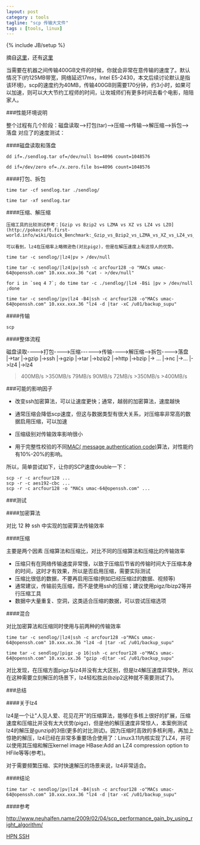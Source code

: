 ```yaml
---
layout: post
category : tools
tagline: "scp 传输大文件"
tags : [tools, linux]
---
```

{% include JB/setup %}


摘自[这里](http://www.orczhou.com/index.php/2013/11/make-scp-faster-with-cipher-and-compression/)，还有[这里](http://www.orczhou.com/index.php/2013/11/tranfer-data-faster-on-the-fly/)

当需要在机器之间传输400GB文件的时候，你就会非常在意传输的速度了。默认情况下(约125MB带宽，网络延迟17ms，Intel E5-2430，本文后续讨论默认是指该环境)，scp的速度约为40MB，传输400GB则需要170分钟，约3小时，如果可以加速，则可以大大节约工程师的时间，让攻城师们有更多时间去看个电影，陪陪家人。

###性能环境说明

整个过程有几个阶段：磁盘读取-->打包(tar)-->压缩-->传输-->解压缩-->拆包-->落盘 对应了的速度测试：

####磁盘读取和落盘

	dd if=./sendlog.tar of=/dev/null bs=4096 count=1048576

	dd if=/dev/zero of=./x.zero.file bs=4096 count=1048576

####打包、拆包

	time tar -cf sendlog.tar ./sendlog/

	time tar -xf sendlog.tar

####压缩、解压缩

	压缩工具的比较测试参考：[Gzip vs Bzip2 vs LZMA vs XZ vs LZ4 vs LZO](http://pokecraft.first-world.info/wiki/Quick_Benchmark:_Gzip_vs_Bzip2_vs_LZMA_vs_XZ_vs_LZ4_vs_LZO#Compression_time)

	可以看到，lz4在压缩率上略微逊色(对比pigz)，但是在解压速度上有这惊人的优势。

	time tar -c sendlog/|lz4|pv > /dev/null

	time tar -c sendlog/|lz4|pv|ssh -c arcfour128 -o "MACs umac-64@openssh.com" 10.xxx.xxx.36 "cat - >/dev/null"

	for i in `seq 4 7`; do time tar -c ./sendlog/|lz4 -B$i |pv > /dev/null ;done

	time tar -c sendlog/|pv|lz4 -B4|ssh -c arcfour128 -o"MACs umac-64@openssh.com" 10.xxx.xxx.36 "lz4 -d |tar -xC /u01/backup_supu"

####传输

   	scp

####整体流程

磁盘读取---->打包---->压缩------>传输---->解压缩-->拆包---->落盘
             |->tar   |->gzip    |->ssh   |->gzip  |->tar
                      |->bzip2   |->http  |->bzip
                      |-> ...    |->nc    |->...
                      |->lz4              |->lz4
>400MB/s    >350MB/s  79MB/s     90MB/s   72MB/s    >350MB/s >400MB/s


###可能的影响因子

* 改变ssh加密算法，可以让速度更快；通常，越弱的加密算法，速度越快

* 通常压缩会降低scp速度，但这与数据类型有很大关系，对压缩率非常高的数据启用压缩，可以加速

* 压缩级别对传输效率影响很小

* 用于完整性校验的不同[MAC( message authentication code)](en.wikipedia.org/wiki/Message_authentication_code)算法，对性能约有10%-20%的影响。

所以，简单尝试如下，让你的SCP速度double一下：

	scp -r -c arcfour128 ...
	scp -r -c aes192-cbc ...
	scp -r -c arcfour128 -o "MACs umac-64@openssh.com" ... 

###测试

####加密算法

对比 12 种 ssh 中实现的加密算法传输效率

####压缩

主要是两个因素 压缩算法和压缩比，对比不同的压缩算法和压缩比的传输效率

* 压缩只有在网络传输速度非常慢，以致于压缩后节省的传输时间大于压缩本身的时间，这时才有效果，所以是否启用压缩，需要实际测试
* 压缩比很低的数据，不要再启用压缩(例如已经压缩过的数据、视频等)
* 通常建议，传输前先压缩，而不是使用ssh的压缩；建议使用pigz/lbizp2等并行压缩工具
* 数据中大量重复、空洞，这类适合压缩的数据，可以尝试压缩选项

####混合

对比加密算法和压缩同时使用与前两种的传输效率

	time tar -c sendlog/|lz4|ssh -c arcfour128 -o"MACs umac-64@openssh.com" 10.xxx.xx.36 "lz4 -d |tar -xC /u01/backup_supu"

 	time tar -c sendlog/|pigz -p 16|ssh -c arcfour128 -o"MACs umac-64@openssh.com" 10.xxx.xx.36 "gzip -d|tar -xC /u01/backup_supu"

 对比发现，在压缩方面pigz与lz4并没有太大区别，但是lz4解压速度非常快，所以在这种需要立刻解压的场景下，lz4轻松胜出(bzip2这种就不需要测试了)。

###总结

####关于lz4

lz4是一个让"人见人爱、花见花开"的压缩算法，能够在多核上很好的扩展，压缩速度和压缩比并没有太大优势(pigz)，但是他的解压速度非常惊人，本案例测试lz4的解压是gunzip的3倍(更多的对比测试)。因为压缩时高效的多核利用，再加上惊艳的解压，lz4已经在非常多重要场合使用了：Linux3.11内核实现了LZ4，并可以使用其压缩和解压kernel image HBase:Add an LZ4 compression option to HFile等等(参考)。

对于需要频繁压缩、实时快速解压的场景来说，lz4非常适合。

####结论

	time tar -c sendlog/|pv|lz4 -B4|ssh -c arcfour128 -o"MACs umac-64@openssh.com" 10.xxx.xxx.36 "lz4 -d |tar -xC /u01/backup_supu"



####参考

http://www.neuhalfen.name/2009/02/04/scp_performance_gain_by_using_right_algorithm/

[HPN SSH](http://www.psc.edu/index.php/hpn-ssh)
